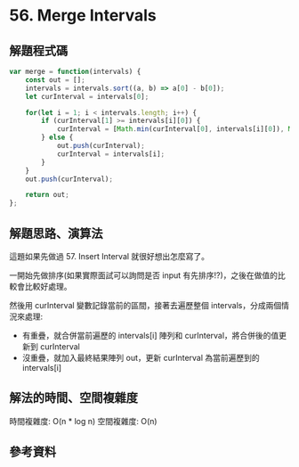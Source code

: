 # 56. Merge Intervals

## 解題程式碼

```javascript
var merge = function(intervals) {
    const out = [];
    intervals = intervals.sort((a, b) => a[0] - b[0]);
    let curInterval = intervals[0];

    for(let i = 1; i < intervals.length; i++) {
        if (curInterval[1] >= intervals[i][0]) {
            curInterval = [Math.min(curInterval[0], intervals[i][0]), Math.max(curInterval[1], intervals[i][1])];
        } else {
            out.push(curInterval);
            curInterval = intervals[i];
        }
    }
    out.push(curInterval);

    return out;
};
```

## 解題思路、演算法

這題如果先做過 57. Insert Interval 就很好想出怎麼寫了。

一開始先做排序(如果實際面試可以詢問是否 input 有先排序!?)，之後在做值的比較會比較好處理。

然後用 curInterval 變數記錄當前的區間，接著去遍歷整個 intervals，分成兩個情況來處理:

* 有重疊，就合併當前遍歷的 intervals[i] 陣列和 curInterval，將合併後的值更新到 curInterval
* 沒重疊，就加入最終結果陣列 out，更新 curInterval 為當前遍歷到的 intervals[i]

## 解法的時間、空間複雜度

時間複雜度: O(n * log n)
空間複雜度: O(n)

## 參考資料
